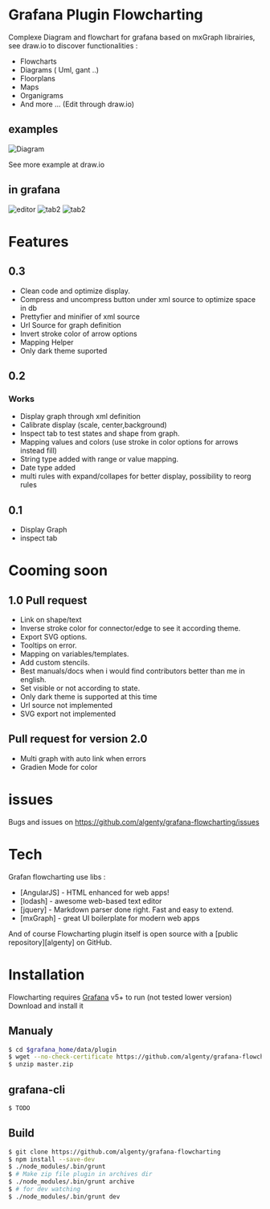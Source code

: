 # Grafana Plugin Flowcharting

Complexe Diagram and flowchart for grafana based on mxGraph librairies, see draw.io to discover functionalities :

  - Flowcharts 
  - Diagrams ( Uml, gant ..)
  - Floorplans
  - Maps
  - Organigrams
  - And more ... (Edit through draw.io)
 
 ## examples
 ![Diagram](https://raw.githubusercontent.com/algenty/grafana-flowcharting/master/src/img/example.png?raw=true)
 
See more example at draw.io

 ## in grafana
 ![editor](https://raw.githubusercontent.com/algenty/grafana-flowcharting/master/src/img/editor_example.png?raw=true)
 ![tab2](https://raw.githubusercontent.com/algenty/grafana-flowcharting/master/src/img/editor_tab2.png?raw=true)
 ![tab2](https://raw.githubusercontent.com/algenty/grafana-flowcharting/master/src/img/editor_tab3.png?raw=true)
 

# Features

## 0.3
  - Clean code and optimize display.
  - Compress and uncompress button under xml source to optimize space in db
  - Prettyfier and minifier of xml source
  - Url Source for graph definition
  - Invert stroke color of arrow options
  - Mapping Helper
  - Only dark theme suported


## 0.2
### Works
  - Display graph through xml definition
  - Calibrate display (scale, center,background)
  - Inspect tab to test states and shape from graph.
  - Mapping values and colors (use stroke in color options for arrows instead fill)
  - String type added with range or value mapping.
  - Date type added
  - multi rules with expand/collapes for better display, possibility to reorg rules

## 0.1
  - Display Graph
  - inspect tab

# Cooming soon

## 1.0 Pull request
  - Link on shape/text
  - Inverse stroke color for connector/edge to see it according theme.
  - Export SVG options.
  - Tooltips on error.
  - Mapping on variables/templates.
  - Add custom stencils.
  - Best manuals/docs when i would find contributors better than me in english.
  - Set visible or not according to state.
  - Only dark theme is supported at this time
  - Url source not implemented
  - SVG export not implemented

## Pull request for version 2.0
  - Multi graph with auto link when errors
  - Gradien Mode for color

# issues

Bugs and issues on https://github.com/algenty/grafana-flowcharting/issues

# Tech

Grafan flowcharting use libs :

* [AngularJS] - HTML enhanced for web apps!
* [lodash] - awesome web-based text editor
* [jquery] - Markdown parser done right. Fast and easy to extend.
* [mxGraph] - great UI boilerplate for modern web apps


And of course Flowcharting plugin itself is open source with a [public repository][algenty]
 on GitHub.

# Installation

Flowcharting requires [Grafana](https://www.grafana.com/) v5+ to run (not tested lower version)
Download and install it 

## Manualy
```sh
$ cd $grafana_home/data/plugin
$ wget --no-check-certificate https://github.com/algenty/grafana-flowcharting/archive/master.zip
$ unzip master.zip
```

## grafana-cli

```sh
$ TODO
```
## Build

```sh
$ git clone https://github.com/algenty/grafana-flowcharting
$ npm install --save-dev
$ ./node_modules/.bin/grunt
$ # Make zip file plugin in archives dir
$ ./node_modules/.bin/grunt archive
$ # for dev watching
$ ./node_modules/.bin/grunt dev
```